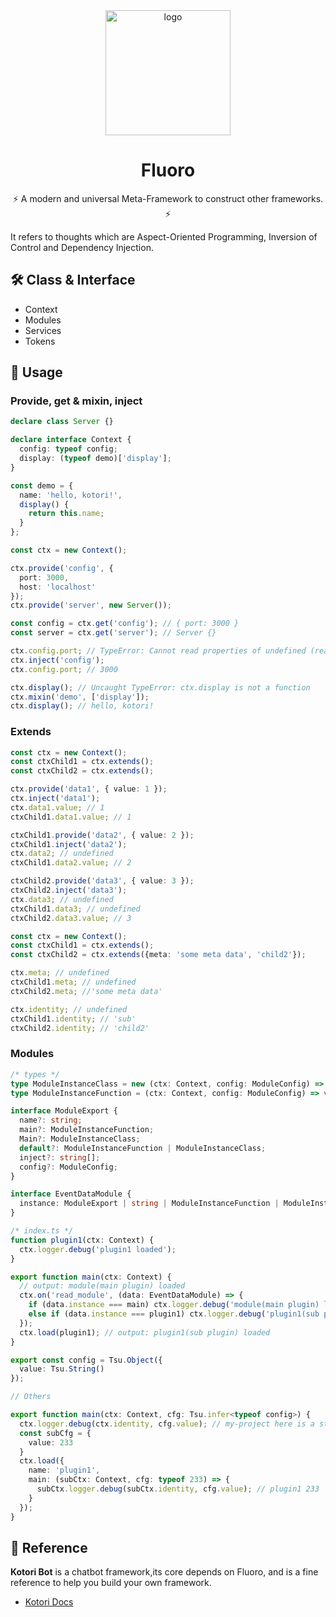 <!-- markdownlint-disable -->

<div align="center">
<img src="https://kotori.js.org/fluoro.png" width="200px" height="200px" alt="logo"/>

# Fluoro

⚡ A modern and universal Meta-Framework to construct other frameworks. ⚡

</div>

<!-- markdownlint-enable -->

It refers to thoughts which are Aspect-Oriented Programming,
Inversion of Control and Dependency Injection.

## 🛠️ Class & Interface

- Context
- Modules
- Services
- Tokens

## 🧊 Usage

### Provide, get & mixin, inject

```typescript
declare class Server {}

declare interface Context {
  config: typeof config;
  display: (typeof demo)['display'];
}

const demo = {
  name: 'hello, kotori!',
  display() {
    return this.name;
  }
};

const ctx = new Context();

ctx.provide('config', {
  port: 3000,
  host: 'localhost'
});
ctx.provide('server', new Server());

const config = ctx.get('config'); // { port: 3000 }
const server = ctx.get('server'); // Server {}

ctx.config.port; // TypeError: Cannot read properties of undefined (reading 'port')
ctx.inject('config');
ctx.config.port; // 3000

ctx.display(); // Uncaught TypeError: ctx.display is not a function
ctx.mixin('demo', ['display']);
ctx.display(); // hello, kotori!
```

### Extends

```typescript
const ctx = new Context();
const ctxChild1 = ctx.extends();
const ctxChild2 = ctx.extends();

ctx.provide('data1', { value: 1 });
ctx.inject('data1');
ctx.data1.value; // 1
ctxChild1.data1.value; // 1

ctxChild1.provide('data2', { value: 2 });
ctxChild1.inject('data2');
ctx.data2; // undefined
ctxChild1.data2.value; // 2

ctxChild2.provide('data3', { value: 3 });
ctxChild2.inject('data3');
ctx.data3; // undefined
ctxChild1.data3; // undefined
ctxChild2.data3.value; // 3

const ctx = new Context();
const ctxChild1 = ctx.extends();
const ctxChild2 = ctx.extends({meta: 'some meta data', 'child2'});

ctx.meta; // undefined
ctxChild1.meta; // undefined
ctxChild2.meta; //'some meta data'

ctx.identity; // undefined
ctxChild1.identity; // 'sub'
ctxChild2.identity; // 'child2'
```

### Modules

```typescript
/* types */
type ModuleInstanceClass = new (ctx: Context, config: ModuleConfig) => void;
type ModuleInstanceFunction = (ctx: Context, config: ModuleConfig) => void;

interface ModuleExport {
  name?: string;
  main?: ModuleInstanceFunction;
  Main?: ModuleInstanceClass;
  default?: ModuleInstanceFunction | ModuleInstanceClass;
  inject?: string[];
  config?: ModuleConfig;
}

interface EventDataModule {
  instance: ModuleExport | string | ModuleInstanceFunction | ModuleInstanceClass;
}

/* index.ts */
function plugin1(ctx: Context) {
  ctx.logger.debug('plugin1 loaded');
}

export function main(ctx: Context) {
  // output: module(main plugin) loaded
  ctx.on('read_module', (data: EventDataModule) => {
    if (data.instance === main) ctx.logger.debug('module(main plugin) loaded');
    else if (data.instance === plugin1) ctx.logger.debug('plugin1(sub plugin) loaded');
  });
  ctx.load(plugin1); // output: plugin1(sub plugin) loaded
}

export const config = Tsu.Object({
  value: Tsu.String()
});

// Others

export function main(ctx: Context, cfg: Tsu.infer<typeof config>) {
  ctx.logger.debug(ctx.identity, cfg.value); // my-project here is a string
  const subCfg = {
    value: 233
  }
  ctx.load({
    name: 'plugin1',
    main: (subCtx: Context, cfg: typeof 233) => {
      subCtx.logger.debug(subCtx.identity, cfg.value); // plugin1 233
    }
  });
}
```

## 📜 Reference

**Kotori Bot** is a chatbot framework,its core depends on Fluoro,
and is a fine reference to help you build your own framework.

- [Kotori Docs](https://kotori.js.org/)
